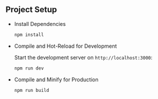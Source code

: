 ## Project Setup

- Install Dependencies
  ```bash
  npm install

- Compile and Hot-Reload for Development

  Start the development server on `http://localhost:3000`:
  ```bash
  npm run dev

- Compile and Minify for Production
  ```bash
  npm run build

